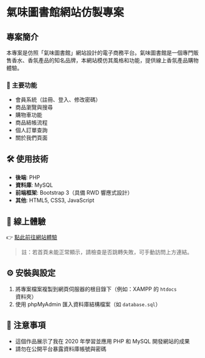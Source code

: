 # 氣味圖書館網站仿製專案

## 專案簡介
本專案是仿照「氣味圖書館」網站設計的電子商務平台。氣味圖書館是一個專門販售香水、香氛產品的知名品牌，本網站模仿其風格和功能，提供線上香氛產品購物體驗。

### 🔑 主要功能
- 會員系統（註冊、登入、修改密碼）
- 商品瀏覽與搜尋
- 購物車功能
- 商品結帳流程
- 個人訂單查詢
- 關於我們頁面

## 🛠 使用技術
- **後端**: PHP
- **資料庫**: MySQL
- **前端框架**: Bootstrap 3（具備 RWD 響應式設計）
- **其他**: HTML5, CSS3, JavaScript

## 🚀 線上體驗
👉 [點此前往網站體驗](https://php-web.infinityfreeapp.com/homepage%E9%A6%96%E9%A0%81.php)

> 註：若首頁未能正常顯示，請檢查是否跳轉失敗，可手動訪問上方連結。

## ⚙️ 安裝與設定
1. 將專案檔案複製到網頁伺服器的根目錄下（例如：XAMPP 的 `htdocs` 資料夾）
2. 使用 phpMyAdmin 匯入資料庫結構檔案（如 `database.sql`）

## 📌 注意事項
- 這個作品展示了我在 2020 年學習並應用 PHP 和 MySQL 開發網站的成果
- 請勿在公開平台暴露資料庫帳號與密碼

